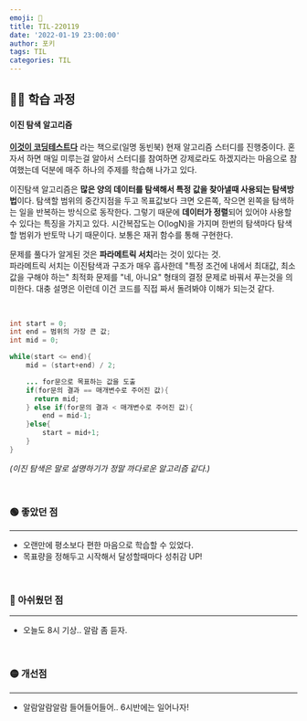 ```yaml
---
emoji: 📝
title: TIL-220119
date: '2022-01-19 23:00:00'
author: 포키
tags: TIL
categories: TIL
---
```


## 👨‍💻 학습 과정

#### 이진 탐색 알고리즘

[**이것이 코딩테스트다**](http://www.yes24.com/Product/Goods/91433923) 라는 책으로(일명 동빈북) 현재 알고리즘 스터디를 진행중이다. 혼자서 하면 매일 미루는걸 알아서 스터디를 참여하면 강제로라도 하겠지라는 마음으로 참여했는데 덕분에 매주 하나의 주제를 학습해 나가고 있다.

이진탐색 알고리즘은 **많은 양의 데이터를 탐색해서 특정 값을 찾아낼때 사용되는 탐색방법**이다. 탐색할 범위의 중간지점을 두고 목표값보다 크면 오른쪽, 작으면 왼쪽을 탐색하는 일을 반복하는 방식으로 동작한다. 그렇기 때문에 **데이터가 정렬**되어 있어야 사용할 수 있다는 특징을 가지고 있다.
시간복잡도는 O(logN)을 가지며 한번의 탐색마다 탐색할 범위가 반토막 나기 때문이다. 보통은 재귀 함수를 통해 구현한다.

문제를 풀다가 알게된 것은 **파라메트릭 서치**라는 것이 있다는 것.  
파라메트릭 서치는 이진탐색과 구조가 매우 흡사한데 "특정 조건에 내에서 최대값, 최소값을 구해야 하는" 최적화 문제를 "네, 아니요" 형태의 결정 문제로 바꿔서 푸는것을 의미한다. 대충 설명은 이런데 이건 코드를 직접 짜서 돌려봐야 이해가 되는것 같다.

<br>

```java
int start = 0;
int end = 범위의 가장 큰 값;
int mid = 0;

while(start <= end){
    mid = (start+end) / 2;

    ... for문으로 목표하는 값을 도출
    if(for문의 결과 == 매개변수로 주어진 값){
      return mid;
    } else if(for문의 결과 < 매개변수로 주어진 값){
        end = mid-1;
    }else{
        start = mid+1;
    }
}

```

_(이진 탐색은 말로 설명하기가 정말 까다로운 알고리즘 같다.)_

<br>

### 🟢 좋았던 점

---

- 오랜만에 평소보다 편한 마음으로 학습할 수 있었다.
- 목표량을 정해두고 시작해서 달성할때마다 성취감 UP!

<br>

### 🔴 아쉬웠던 점

---

- 오늘도 8시 기상.. 알람 좀 듣자.

<br>

### 🟡 개선점

---

- 알람알람알람 들어들어들어.. 6시반에는 일어나자!
